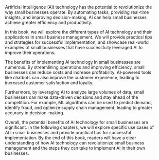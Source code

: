 

Artificial Intelligence (AI) technology has the potential to revolutionize the way small businesses operate. By automating tasks, providing real-time insights, and improving decision-making, AI can help small businesses achieve greater efficiency and productivity.

In this book, we will explore the different types of AI technology and their applications in small business management. We will provide practical tips and strategies for successful implementation, and showcase real-world examples of small businesses that have successfully leveraged AI to improve their operations.

The benefits of implementing AI technology in small businesses are numerous. By streamlining operations and improving efficiency, small businesses can reduce costs and increase profitability. AI-powered tools like chatbots can also improve the customer experience, leading to increased customer satisfaction and loyalty.

Furthermore, by leveraging AI to analyze large volumes of data, small businesses can make data-driven decisions and stay ahead of the competition. For example, ML algorithms can be used to predict demand, identify fraud, and optimize supply chain management, leading to greater accuracy in decision-making.

Overall, the potential benefits of AI technology for small businesses are significant. In the following chapters, we will explore specific use cases of AI in small businesses and provide practical tips for successful implementation. By the end of this book, readers will have a clear understanding of how AI technology can revolutionize small business management and the steps they can take to implement AI in their own businesses.
